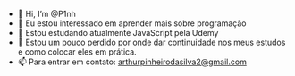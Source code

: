 - 👋 Hi, I’m @P1nh
- 👀 Eu estou interessado em aprender mais sobre programação
- 🌱 Estou estudando atualmente JavaScript pela Udemy
- 💞️ Estou um pouco perdido por onde dar continuidade nos meus estudos e como colocar eles em prática.
- 📫 Para entrar em contato: arthurpinheirodasilva2@gmail.com

<!---
P1nh/P1nh is a ✨ special ✨ repository because its `README.md` (this file) appears on your GitHub profile.
You can click the Preview link to take a look at your changes.
--->
